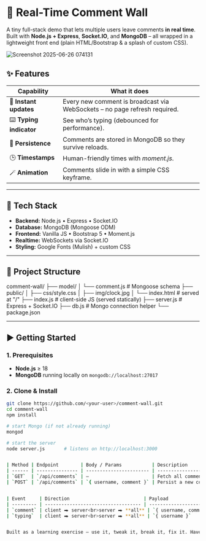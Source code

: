 # 📝 Real-Time Comment Wall

A tiny full-stack demo that lets multiple users leave comments **in real time**.  
Built with **Node.js + Express**, **Socket.IO**, and **MongoDB** – all wrapped in a lightweight front end (plain HTML/Bootstrap & a splash of custom CSS).

![Screenshot 2025-06-26 074131](https://github.com/user-attachments/assets/ac96c840-b72f-46a2-892a-aeb6595e5b0b)




## ✨ Features
| Capability | What it does |
|------------|--------------|
| 🚀 **Instant updates** | Every new comment is broadcast via WebSockets – no page refresh required. |
| ⌨️ **Typing indicator** | See who’s typing (debounced for performance). |
| 💾 **Persistence** | Comments are stored in MongoDB so they survive reloads. |
| 🕒 **Timestamps** | Human-friendly times with *moment.js*. |
| 🪄 **Animation** | Comments slide in with a simple CSS keyframe. |

---

## 🔧 Tech Stack
- **Backend:** Node.js • Express • Socket.IO  
- **Database:** MongoDB (Mongoose ODM)  
- **Frontend:** Vanilla JS • Bootstrap 5 • Moment.js  
- **Realtime:** WebSockets via Socket.IO  
- **Styling:** Google Fonts (Mulish) + custom CSS  

---

## 📁 Project Structure
comment-wall/
├── model/
│ └── comment.js # Mongoose schema
├── public/
│ ├── css/style.css
│ ├── img/clock.jpg
│ └── index.html # served at "/"
├── index.js # client-side JS (served statically)
├── server.js # Express + Socket.IO
├── db.js # Mongo connection helper
└── package.json



---

## ▶️ Getting Started

### 1. Prerequisites
* **Node.js** ≥ 18  
* **MongoDB** running locally on `mongodb://localhost:27017`

### 2. Clone & Install
```bash
git clone https://github.com/<your-user>/comment-wall.git
cd comment-wall
npm install

# start Mongo (if not already running)
mongod

# start the server
node server.js       # listens on http://localhost:3000


| Method | Endpoint        | Body / Params           | Description                       |
| ------ | --------------- | ----------------------- | --------------------------------- |
| `GET`  | `/api/comments` | –                       | Fetch all comments (latest first) |
| `POST` | `/api/comments` | `{ username, comment }` | Persist a new comment             |


| Event     | Direction                           | Payload                 | Purpose                 |
| --------- | ----------------------------------- | ----------------------- | ----------------------- |
| `comment` | client ⮕ server<br>server ⮕ **all** | `{ username, comment }` | Broadcast a new comment |
| `typing`  | client ⮕ server<br>server ⮕ **all** | `{ username }`          | Show “user is typing…”  |


Built as a learning exercise – use it, tweak it, break it, fix it. Have fun! 🎉

